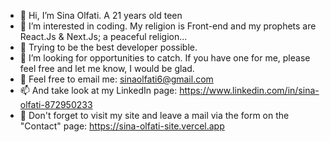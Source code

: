 - 👋 Hi, I’m Sina Olfati. A 21 years old teen
- 👀 I’m interested in coding. My religion is Front-end and my prophets are React.Js & Next.Js; a peaceful religion...
- 🌱 Trying to be the best developer possible.
- 💞️ I’m looking for opportunities to catch. If you have one for me, please feel free and let me know, I would be glad.
- 📧 Feel free to email me: sinaolfati6@gmail.com
- 📫 And take look at my LinkedIn page: https://www.linkedin.com/in/sina-olfati-872950233
- 👾 Don't forget to visit my site and leave a mail via the form on the "Contact" page: https://sina-olfati-site.vercel.app

